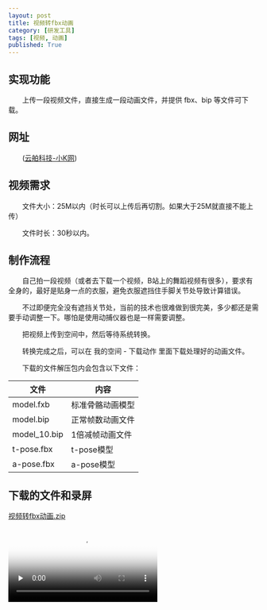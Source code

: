 ```yaml
---
layout: post
title: 视频转fbx动画
category: [研发工具]
tags: [视频, 动画]
published: True
---
```



## 实现功能
　　上传一段视频文件，直接生成一段动画文件，并提供 fbx、bip 等文件可下载。



## 网址
　　([云舶科技-小K网](https://xk.yunboai.com/))



## 视频需求
　　文件大小：25M以内（时长可以上传后再切割。如果大于25M就直接不能上传）

　　文件时长：30秒以内。



## 制作流程
　　自己拍一段视频（或者去下载一个视频，B站上的舞蹈视频有很多），要求有全身的，最好是贴身一点的衣服，避免衣服遮挡住手脚关节处导致计算错误。

　　不过即便完全没有遮挡关节处，当前的技术也很难做到很完美，多少都还是需要手动调整一下。哪怕是使用动捕仪器也是一样需要调整。

　　把视频上传到空间中，然后等待系统转换。

　　转换完成之后，可以在 我的空间 - 下载动作 里面下载处理好的动画文件。

　　下载的文件解压包内会包含以下文件：

| 文件 | 内容 |
| ---- | ---- |
| model.fxb | 标准骨骼动画模型 |
| model.bip | 正常帧数动画文件 |
| model_10.bip | 1倍减帧动画文件 |
| t-pose.fbx | t-pose模型 |
| a-pose.fbx | a-pose模型 |



## 下载的文件和录屏
[视频转fbx动画.zip](/public/img/视频转fbx动画/视频转fbx动画.zip)


<video id="video" controls="" preload="none" poster="封面">
      <source id="mp4" src="/public/img/视频转fbx动画/视频转fbx动画.mp4" type="video/mp4">
</videos>
